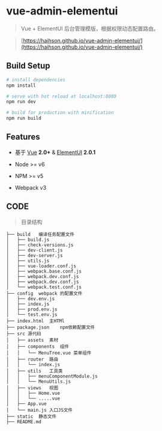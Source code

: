 # vue-admin-elementui

> Vue + ElementUI 后台管理模版，根据权限动态配置路由。

> [https://haihson.github.io/vue-admin-elementui/](https://haihson.github.io/vue-admin-elementui/)

## Build Setup

``` bash
# install dependencies
npm install

# serve with hot reload at localhost:8080
npm run dev

# build for production with minification
npm run build
```

## Features

* 基于 [Vue](https://vuejs.org/) **2.0+** & [ElementUI]() **2.0.1**

* Node >= v6

* NPM >= v5

* Webpack v3

## CODE

> 目录结构

```
├── build	编译任务配置文件
│   ├── build.js
│   ├── check-versions.js
│   ├── dev-client.js
│   ├── dev-server.js
│   ├── utils.js
│   ├── vue-loader.conf.js
│   ├── webpack.base.conf.js
│   ├── webpack.dev.conf.js
│   ├── webpack.dev.conf.js
│   └── webpack.test.conf.js
├── config	webpack 的配置文件
│   ├── dev.env.js
│   ├── index.js
│   ├── prod.env.js
│   └── test.env.js
├── index.html	主HTMl
├── package.json	npm依赖配置文件
├── src	源代码
│   ├── assets	素材
│   ├── components	组件
│   │   └── MenuTree.vue 菜单组件
│   ├── router	路由
│   │   └── index.js
│   ├── utils	工具类
│   │   ├── menuComponentModule.js
│   │   └── MenuUtils.js
│   ├── views	视图
│   │   ├── Home.vue
│   │   └── .....vue 
│   ├── App.vue
│   └── main.js	入口JS文件
├── static	静态文件
├── README.md
```